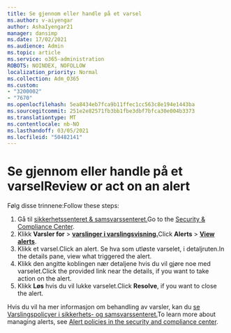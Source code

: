 ```yaml
---
title: Se gjennom eller handle på et varsel
ms.author: v-aiyengar
author: AshaIyengar21
manager: dansimp
ms.date: 17/02/2021
ms.audience: Admin
ms.topic: article
ms.service: o365-administration
ROBOTS: NOINDEX, NOFOLLOW
localization_priority: Normal
ms.collection: Adm_O365
ms.custom:
- "3200002"
- "7670"
ms.openlocfilehash: 5ea8434eb7fca9b11ffec1cc563c8e194e1443ba
ms.sourcegitcommit: 251e2e82571fb3bb1fbe3dbf7bfca30e004b3373
ms.translationtype: MT
ms.contentlocale: nb-NO
ms.lasthandoff: 03/05/2021
ms.locfileid: "50482141"
---
```

# <a name="review-or-act-on-an-alert"></a><span data-ttu-id="c2fad-102">Se gjennom eller handle på et varsel</span><span class="sxs-lookup"><span data-stu-id="c2fad-102">Review or act on an alert</span></span>

<span data-ttu-id="c2fad-103">Følg disse trinnene:</span><span class="sxs-lookup"><span data-stu-id="c2fad-103">Follow these steps:</span></span>

1. <span data-ttu-id="c2fad-104">Gå til [sikkerhetssenteret & samsvarssenteret.](https://go.microsoft.com/fwlink/p/?linkid=2077143)</span><span class="sxs-lookup"><span data-stu-id="c2fad-104">Go to the [Security & Compliance Center](https://go.microsoft.com/fwlink/p/?linkid=2077143).</span></span>
1. <span data-ttu-id="c2fad-105">Klikk **Varsler for**  >  **[varslinger i varslingsvisning.](https://go.microsoft.com/fwlink/?linkid=2103301)**</span><span class="sxs-lookup"><span data-stu-id="c2fad-105">Click **Alerts** > **[View alerts](https://go.microsoft.com/fwlink/?linkid=2103301)**.</span></span>
1. <span data-ttu-id="c2fad-106">Klikk et varsel.</span><span class="sxs-lookup"><span data-stu-id="c2fad-106">Click an alert.</span></span> <span data-ttu-id="c2fad-107">Se hva som utløste varselet, i detaljruten.</span><span class="sxs-lookup"><span data-stu-id="c2fad-107">In the details pane, view what triggered the alert.</span></span>
1. <span data-ttu-id="c2fad-108">Klikk den angitte koblingen nær detaljene hvis du vil gjøre noe med varselet.</span><span class="sxs-lookup"><span data-stu-id="c2fad-108">Click the provided link near the details, if you want to take action on the alert.</span></span>
1. <span data-ttu-id="c2fad-109">Klikk **Løs** hvis du vil lukke varselet.</span><span class="sxs-lookup"><span data-stu-id="c2fad-109">Click **Resolve**, if you want to close the alert.</span></span>

<span data-ttu-id="c2fad-110">Hvis du vil ha mer informasjon om behandling av varsler, kan du [se Varslingspolicyer i sikkerhets- og samsvarssenteret.](https://go.microsoft.com/fwlink/?linkid=2103211)</span><span class="sxs-lookup"><span data-stu-id="c2fad-110">To learn more about managing alerts, see [Alert policies in the security and compliance center](https://go.microsoft.com/fwlink/?linkid=2103211).</span></span>

